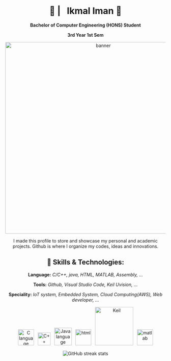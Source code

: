 <!----------------------------------------------------------------header--------------------------------------------------------------------->
<div align = "center">
<h1>👋   | &nbsp;&nbsp;Ikmal Iman 🔭</h1>
<p><b>Bachelor of Computer Engineering (HONS) Student</b>
<p><b>3rd Year 1st Sem</b></p>
<p></p>

<!----------------------------------------------------------------Banner--------------------------------------------------------------------->
<img src="https://github.com/user-attachments/assets/51f90bd9-7eb2-407d-b672-a62306653c87" alt="banner" style="width:600px">






<!--------------------------------------------------------------Description------------------------------------------------------------------>
I made this profile to store and showcase my personal and academic projects. Github is where I organize my codes, ideas and innovations.
<p></p>
<h2><b>🔧 Skills & Technologies:</b></h2>
<p><b>Language:</b> <i>C/C++, java, HTML, MATLAB, Assembly, ...</i></p>
<p><b>Tools:</b> <i>Github, Visual Studio Code, Keil Uvision, ...</i> </p>
<p><b>Speciality:</b> <i>IoT system, Embedded System, Cloud Computing(AWS), Web developer, ...</i> </p>

<img src="https://github.com/user-attachments/assets/7421c0fe-7ae6-411c-9fb7-8eb39132f440" alt="C language" style="width:50px">
&nbsp;
<img src="https://github.com/user-attachments/assets/cb50332c-dbdb-4a4c-831b-e0491a2ab48d" alt="C++ language" style="width:40px">
&nbsp;
<img src="https://github.com/user-attachments/assets/30c39eef-984a-44d1-bb19-182249d48ad9" alt="Java language" style="width:55px">
&nbsp;
<img src="https://github.com/user-attachments/assets/0267c569-2e24-473e-af97-107004dc57c2" alt="html" style="width:50px">
&nbsp;
<img src="https://github.com/user-attachments/assets/dd26049a-3ca5-484d-8f65-4dd391098b55" alt="Keil" style="width:120px"> 
&nbsp;
<img src="https://github.com/user-attachments/assets/6ade911f-f6d9-41af-93ef-d7912ba17012" alt="matlab" style="width:50px">









<!--[<img src='https://cdn.jsdelivr.net/npm/simple-icons@3.0.1/icons/github.svg' alt='github' height='40'>](https://github.com/Ikmalrl)  -->
<p></p>

![GitHub streak stats](https://streak-stats.demolab.com/?user=Ikmalrl)  
</div>

